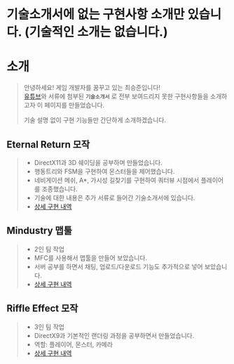 # 기술소개서에 없는 구현사항 소개만 있습니다. (기술적인 소개는 없습니다.)

# 소개
> 안녕하세요! 게임 개발자를 꿈꾸고 있는 최승준입니다!  
> [유튜브](https://youtube.com/channel/UC74CwCN5NoeGn50x9ei0guA?si=kvfRjc39nVvpICTE)와
>  서류에 첨부된 **`기술소개서`**
>  로 전부 보여드리지 못한 구현사항들을 소개하고자 이 페이지를 만들었습니다.  
> 
> 기술 설명 없이 구현 기능들만 간단하게 소개하겠습니다.

## Eternal Return 모작
>- DirectX11과 3D 쉐이딩을 공부하며 만들었습니다.
>- 행동트리와 FSM을 구현하여 몬스터들을 제어했습니다.
>- 네비게이션 메쉬, A*, 가시성 길찾기를 구현하여 쿼터뷰 시점에서 플레이어를 조종했습니다.
>- 기술에 대한 내용은 추가 서류로 들어간 기술소개서에 있습니다.
>- [상세 구현 내역](Overview/EternalReturn_Overview.md)

## Mindustry 맵툴
>- 2인 팀 작업
>- MFC를 사용해서 맵툴을 만들어 보았습니다.
>- 서버 공부를 하면서 채팅, 업로드/다운로드 기능도 추가적으로 넣어 보았습니다.
>- [상세 구현 내역](Overview/Mindustry_Overview.md)

## Riffle Effect 모작
>- 3인 팀 작업
>- DirectX9과 기본적인 랜더링 과정을 공부하면서 만들었습니다.
>- 역할: 플레이어, 몬스터, 카메라
>- [상세 구현 내역](Overview/RiffleEffect_Overview.md)
